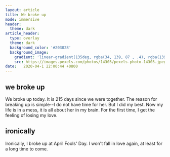 ```yaml
---
layout: article
title: We broke up
mode: immersive
header:
  theme: dark
article_header:
  type: overlay
  theme: dark
  background_color: '#203028'
  background_image:
    gradient: 'linear-gradient(135deg, rgba(34, 139, 87 , .4), rgba(139, 34, 139, .4))'
    src: https://images.pexels.com/photos/14303/pexels-photo-14303.jpeg?auto=compress&cs=tinysrgb&h=750&w=1260
date:   2020-04-1 22:00:44 +0800
---
```


## we broke up
We broke up today. It is 215 days since we were together. The reason for breaking up is simple--I do not have time for her. But I did my best. Now my life is in a mess, it is all about her in my brain. For the first time, I get the feeling of losing my love.

## ironically
Ironically, I broke up at April Fools' Day. I won't fall in love again, at least for a long time to come.
